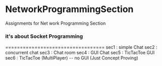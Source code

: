 # NetworkProgrammingSection
Assignments for Net work Programming Section
### it's about Socket Programming 
==================================
sec1 : simple Chat
sec2 : concurrent chat
sec3 : Chat room
sec4 : GUI Chat
sec5 : TicTacToe GUI
sec6 : TicTacToe (MultiPlayer) -- no GUI (Just Concept Proving)
